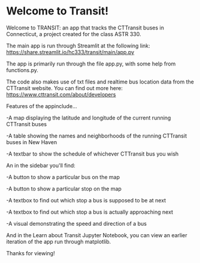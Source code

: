 # Welcome to Transit!

Welcome to TRANSIT: an app that tracks the CTTransit buses in Connecticut, a project created for the class ASTR 330.

The main app is run through Streamlit at the following link: https://share.streamlit.io/hc333/transit/main/app.py

The app is primarily run through the file app.py, with some help from functions.py.

The code also makes use of txt files and realtime bus location data from the CTTransit website. You can find out more here: https://www.cttransit.com/about/developers

Features of the appinclude...

-A map displaying the latitude and longitude of the current running CTTransit buses

-A table showing the names and neighborhoods of the running CTTransit buses in New Haven

-A textbar to show the schedule of whichever CTTransit bus you wish

An in the sidebar you'll find:

-A button to show a particular bus on the map

-A button to show a particular stop on the map

-A textbox to find out which stop a bus is supposed to be at next

-A textbox to find out which stop a bus is actually approaching next

-A visual demonstrating the speed and direction of a bus

And in the Learn about Transit Jupyter Notebook, you can view an earlier iteration of the app run through matplotlib.

Thanks for viewing!